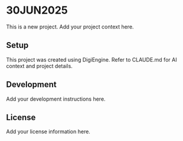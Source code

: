 # 30JUN2025

This is a new project. Add your project context here.

## Setup
This project was created using DigiEngine. Refer to CLAUDE.md for AI context and project details.

## Development
Add your development instructions here.

## License
Add your license information here.
